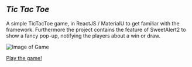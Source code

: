 ## *Tic Tac Toe*

A simple TicTacToe game, in ReactJS / MaterialU to get familiar with the framework. 
Furthermore the project contains the feature of SweetAlert2 to show a fancy pop-up, notifying the players about a win or draw.

![Image of Game](Benutzer/aylinyilmaz/Webstormprojects/tictactoe/tictactoe/ScreenOfGame.png)

[Play the game!](https://aylinyil.github.io/) 
